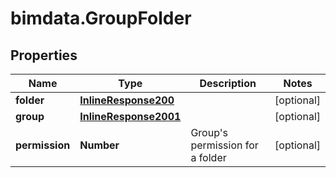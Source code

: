 # bimdata.GroupFolder

## Properties

Name | Type | Description | Notes
------------ | ------------- | ------------- | -------------
**folder** | [**InlineResponse200**](InlineResponse200.md) |  | [optional] 
**group** | [**InlineResponse2001**](InlineResponse2001.md) |  | [optional] 
**permission** | **Number** | Group&#39;s permission for a folder | [optional] 


